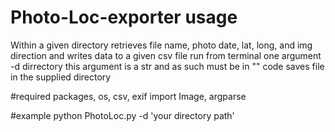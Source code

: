 # Photo-Loc-exporter usage
Within a given directory retrieves file name, photo date, lat, long, and img direction and writes data to a given csv file
run from terminal one argument -d dirrectory this argument is a str and as such must be in ""
code saves file in the supplied directory

#required packages,
os,
csv,
exif import Image,
argparse

#example
python PhotoLoc.py -d 'your directory path'
